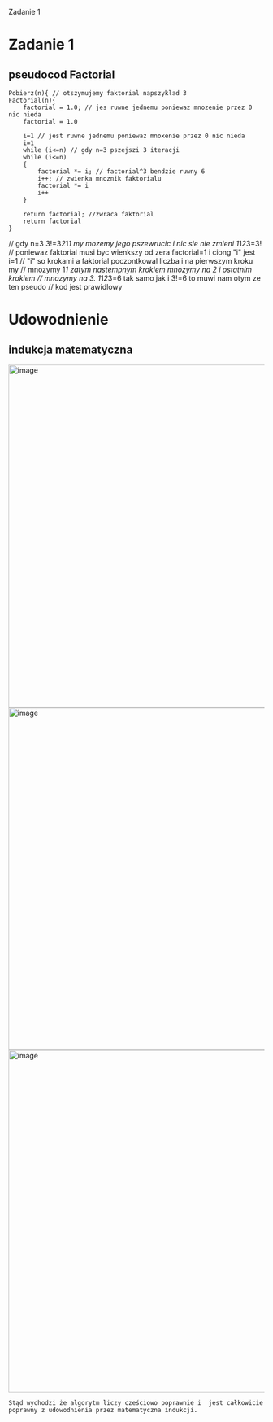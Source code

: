 Zadanie 1
# Zadanie 1
## pseudocod Factorial

```
Pobierz(n){ // otszymujemy faktorial napszyklad 3
Factorial(n){
    factorial = 1.0; // jes ruwne jednemu poniewaz mnozenie przez 0 nic nieda
    factorial = 1.0 
    
    i=1 // jest ruwne jednemu poniewaz mnoxenie przez 0 nic nieda
    i=1 
    while (i<=n) // gdy n=3 pszejszi 3 iteracji
    while (i<=n) 
    {
        factorial *= i; // factorial^3 bendzie ruwny 6
        i++; // zwienka mnoznik faktorialu
        factorial *= i 
        i++ 
    }
    
    return factorial; //zwraca faktorial
    return factorial 
}
```

// gdy n=3 3!=3*2*1*1 my mozemy jego pszewrucic i nic sie nie zmieni 1*1*2*3=3!
// poniewaz faktorial musi byc wienkszy od zera factorial=1 i ciong "i" jest i=1
// "i" so krokami a faktorial poczontkowal liczba i na pierwszym kroku my
// mnozymy 1*1 zatym nastempnym krokiem mnozymy na 2 i  ostatnim krokiem 
// mnozymy na 3. 1*1*2*3=6 tak samo jak i 3!=6 to muwi nam otym ze ten pseudo 
// kod jest prawidlowy
# Udowodnienie

## indukcja matematyczna 

<img width="674" alt="image" src="https://user-images.githubusercontent.com/115026306/197411917-2c1d24eb-e4ea-4476-ac86-d62b28a6cc53.png">

<img width="674" alt="image" src="https://user-images.githubusercontent.com/115026306/197411930-d585e9d9-1223-400c-a267-676f0af42c6f.png">

<img width="673" alt="image" src="https://user-images.githubusercontent.com/115026306/197411969-bbf9cb36-ffad-4e10-936b-3f768d5704ee.png">

```
Stąd wychodzi że algorytm liczy cześciowo poprawnie i  jest całkowicie poprawny z udowodnienia przez matematyczna indukcji.
```


